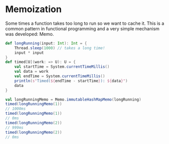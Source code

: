 # Memoization
Some times a function takes too long to run so we want to cache it.  This is a common pattern in functional programming and a very simple mechanism was developed: Memo.

```scala
def longRunning(input: Int): Int = {
    Thread.sleep(1000) // takes a long time!
    input * input
}
def timed[U](work: => U): U = {
    val startTime = System.currentTimeMillis()
    val data = work
    val endTime = System.currentTimeMillis()
    println(s"Timed(${endTime - startTime}): ${data}")
    data
}

val longRunningMemo = Memo.immutableHashMapMemo(longRunning)
timed(longRunningMemo(1))
// 1000ms
timed(longRunningMemo(1))
// 0ms
timed(longRunningMemo(2))
// 999ms
timed(longRunningMemo(2))
// 0ms
```
